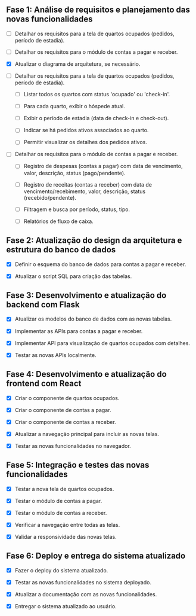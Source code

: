 ## Fase 1: Análise de requisitos e planejamento das novas funcionalidades

- [ ] Detalhar os requisitos para a tela de quartos ocupados (pedidos, período de estadia).
- [ ] Detalhar os requisitos para o módulo de contas a pagar e receber.
- [x] Atualizar o diagrama de arquitetura, se necessário.



- [ ] Detalhar os requisitos para a tela de quartos ocupados (pedidos, período de estadia).
  - [ ] Listar todos os quartos com status 'ocupado' ou 'check-in'.
  - [ ] Para cada quarto, exibir o hóspede atual.
  - [ ] Exibir o período de estadia (data de check-in e check-out).
  - [ ] Indicar se há pedidos ativos associados ao quarto.
  - [ ] Permitir visualizar os detalhes dos pedidos ativos.



- [ ] Detalhar os requisitos para o módulo de contas a pagar e receber.
  - [ ] Registro de despesas (contas a pagar) com data de vencimento, valor, descrição, status (pago/pendente).
  - [ ] Registro de receitas (contas a receber) com data de vencimento/recebimento, valor, descrição, status (recebido/pendente).
  - [ ] Filtragem e busca por período, status, tipo.
  - [ ] Relatórios de fluxo de caixa.




## Fase 2: Atualização do design da arquitetura e estrutura do banco de dados

- [x] Definir o esquema do banco de dados para contas a pagar e receber.
- [x] Atualizar o script SQL para criação das tabelas.



## Fase 3: Desenvolvimento e atualização do backend com Flask

- [x] Atualizar os modelos do banco de dados com as novas tabelas.
- [x] Implementar as APIs para contas a pagar e receber.
- [x] Implementar API para visualização de quartos ocupados com detalhes.
- [x] Testar as novas APIs localmente.


## Fase 4: Desenvolvimento e atualização do frontend com React

- [x] Criar o componente de quartos ocupados.
- [x] Criar o componente de contas a pagar.
- [x] Criar o componente de contas a receber.
- [x] Atualizar a navegação principal para incluir as novas telas.
- [x] Testar as novas funcionalidades no navegador.


## Fase 5: Integração e testes das novas funcionalidades

- [x] Testar a nova tela de quartos ocupados.
- [x] Testar o módulo de contas a pagar.
- [x] Testar o módulo de contas a receber.
- [x] Verificar a navegação entre todas as telas.
- [x] Validar a responsividade das novas telas.


## Fase 6: Deploy e entrega do sistema atualizado

- [x] Fazer o deploy do sistema atualizado.
- [x] Testar as novas funcionalidades no sistema deployado.
- [x] Atualizar a documentação com as novas funcionalidades.
- [x] Entregar o sistema atualizado ao usuário.

